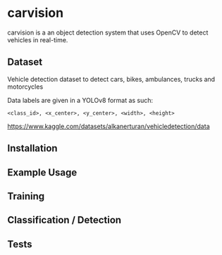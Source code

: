 # carvision

carvision is a an object detection system that uses OpenCV to detect vehicles in real-time.

## Dataset
Vehicle detection dataset to detect cars, bikes, ambulances, trucks and motorcycles

Data labels are given in a YOLOv8 format as such: 

``<class_id>, <x_center>, <y_center>, <width>, <height>``

https://www.kaggle.com/datasets/alkanerturan/vehicledetection/data

## Installation

## Example Usage

## Training

## Classification / Detection

## Tests